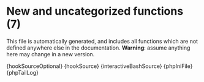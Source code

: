 # New and uncategorized functions (7)

This file is automatically generated, and includes all functions which are not defined anywhere else in the documentation. **Warning**: assume anything here may change in a new version.

{hookSourceOptional}
{hookSource}
{interactiveBashSource}
{phpIniFile}
{phpTailLog}
